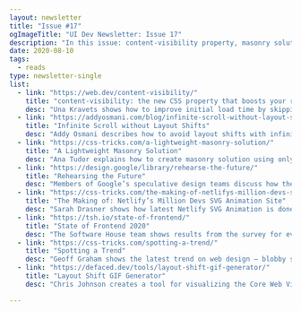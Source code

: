 ```yaml
---
layout: newsletter
title: "Issue #17"
ogImageTitle: "UI Dev Newsletter: Issue 17"
description: "In this issue: content-visibility property, masonry solution, blobby shapes, and more."
date: 2020-08-10
tags:
  - reads
type: newsletter-single
list:
  - link: "https://web.dev/content-visibility/"
    title: "content-visibility: the new CSS property that boosts your rendering performance"
    desc: "Una Kravets shows how to improve initial load time by skipping the rendering of offscreen content."
  - link: "https://addyosmani.com/blog/infinite-scroll-without-layout-shifts/"
    title: "Infinite Scroll without Layout Shifts"
    desc: "Addy Osmani describes how to avoid layout shifts with infinite scroll."
  - link: "https://css-tricks.com/a-lightweight-masonry-solution/"
    title: "A Lightweight Masonry Solution"
    desc: "Ana Tudor explains how to create masonry solution using only CSS and how to make a JS fallback."
  - link: "https://design.google/library/rehearse-the-future/"
    title: "Rehearsing the Future"
    desc: "Members of Google’s speculative design teams discuss how they are rehearsing for what is next"
  - link: "https://css-tricks.com/the-making-of-netlifys-million-devs-svg-animation-site/"
    title: "The Making of: Netlify’s Million Devs SVG Animation Site"
    desc: "Sarah Drasner shows how latest Netlify SVG Animation is done with GSAP library."
  - link: "https://tsh.io/state-of-frontend/"
    title: "State of Frontend 2020"
    desc: "The Software House team shows results from the survey for everyday frontend development according to 4,500 experts."
  - link: "https://css-tricks.com/spotting-a-trend/"
    title: "Spotting a Trend"
    desc: "Geoff Graham shows the latest trend on web design — blobby shapes."
  - link: "https://defaced.dev/tools/layout-shift-gif-generator/"
    title: "Layout Shift GIF Generator"
    desc: "Chris Johnson creates a tool for visualizing the Core Web Vitals metric Cumulative Layout Shift (CLS) with a simple GIF."

---
```

